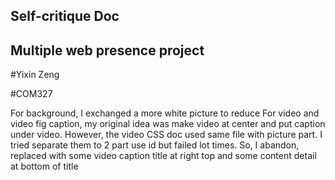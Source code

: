 ## Self-critique Doc

## Multiple web presence project

#Yixin Zeng

#COM327

For background, I exchanged a more white picture to reduce 
For video and video fig caption, my original idea was make video at center and put caption under video. However, the video CSS doc used same file with picture part. I tried separate them to 2 part use id but failed lot times. So, I abandon, replaced with some video caption title at right top and some content detail at bottom of title
